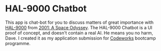 # HAL-9000 Chatbot

This app is chat-bot for you to discuss matters of great importance with [HAL-9000](https://en.wikipedia.org/wiki/HAL_9000) from [2001: A Space Odyssey](<https://en.wikipedia.org/wiki/2001:_A_Space_Odyssey_(film)>).
The HAL-9000 Chatbot is a UI proof of concept, and doesn't contain a real AI. He means you no harm, Dave.
I created it as my application submission for [Codeworks](https://codeworks.me/) bootcamp programme.
